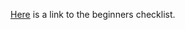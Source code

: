 [Here](https://docs.google.com/document/d/1Tnia-pr8kjOWHwxuHBYHpKxyq24W9dXQhjdn3bF_kKE/edit?usp=sharing) is a link to the beginners checklist. 
